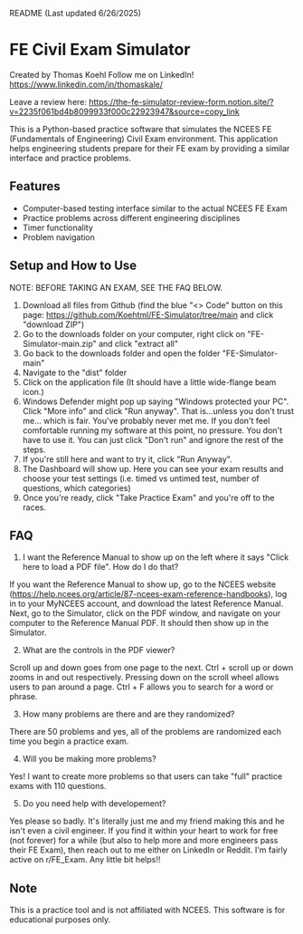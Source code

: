 README (Last updated 6/26/2025)

# FE Civil Exam Simulator

Created by Thomas Koehl
Follow me on LinkedIn! https://www.linkedin.com/in/thomaskale/

Leave a review here: https://the-fe-simulator-review-form.notion.site/?v=2235f061bd4b8099933f000c22923947&source=copy_link

This is a Python-based practice software that simulates the NCEES FE (Fundamentals of Engineering) Civil Exam environment. This application helps engineering students prepare for their FE exam by providing a similar interface and practice problems.

## Features

- Computer-based testing interface similar to the actual NCEES FE Exam
- Practice problems across different engineering disciplines
- Timer functionality
- Problem navigation

## Setup and How to Use

NOTE: BEFORE TAKING AN EXAM, SEE THE FAQ BELOW. 

1. Download all files from Github (find the blue "<> Code" button on this page: https://github.com/Koehtml/FE-Simulator/tree/main and click "download ZIP")
2. Go to the downloads folder on your computer, right click on "FE-Simulator-main.zip" and click "extract all"
3. Go back to the downloads folder and open the folder "FE-Simulator-main"
4. Navigate to the "dist" folder
5. Click on the application file (It should have a little wide-flange beam icon.)
6. Windows Defender might pop up saying "Windows protected your PC". Click "More info" and click "Run anyway". 
  That is...unless you don't trust me...
  which is fair. 
  You've probably never met me. 
  If you don't feel comfortable running my software at this point, no pressure. You don't have to use it. 
  You can just click "Don't run" and ignore the rest of the steps.
7. If you're still here and want to try it, click "Run Anyway".
8. The Dashboard will show up. Here you can see your exam results and choose your test settings (i.e. timed vs untimed test, number of questions, which categories)
9. Once you're ready, click "Take Practice Exam" and you're off to the races.

## FAQ

1. I want the Reference Manual to show up on the left where it says "Click here to load a PDF file". How do I do that?
   
If you want the Reference Manual to show up, go to the NCEES website (https://help.ncees.org/article/87-ncees-exam-reference-handbooks), log in to your MyNCEES account, and download the latest Reference Manual.
Next, go to the Simulator, click on the PDF window, and navigate on your computer to the Reference Manual PDF. It should then show up in the Simulator.

2. What are the controls in the PDF viewer?
   
Scroll up and down goes from one page to the next.
Ctrl + scroll up or down zooms in and out respectively.
Pressing down on the scroll wheel allows users to pan around a page.
Ctrl + F allows you to search for a word or phrase.

3. How many problems are there and are they randomized?

There are 50 problems and yes, all of the problems are randomized each time you begin a practice exam.

4. Will you be making more problems?

Yes! I want to create more problems so that users can take "full" practice exams with 110 questions.

5. Do you need help with developement?

Yes please so badly. It's literally just me and my friend making this and he isn't even a civil engineer. If you find it within your heart to work for free (not forever) for a while (but also to help more and more engineers pass their FE Exam), then reach out to me either on LinkedIn or Reddit. I'm fairly active on r/FE_Exam. Any little bit helps!!

## Note

This is a practice tool and is not affiliated with NCEES. This software is for educational purposes only.
